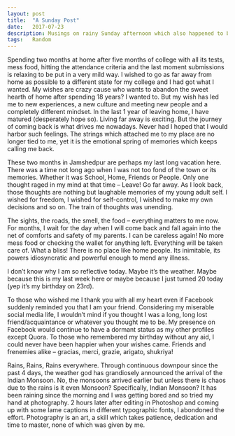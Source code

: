 ```yaml
---
layout: post
title:  "A Sunday Post"
date:   2017-07-23
description: Musings on rainy Sunday afternoon which also happened to be my birthday.
tags:	Random
---
```


<p class="intro"><span class="dropcap">S</span>pending two months at home after five months of college with all its tests, mess food, hitting the attendance criteria and the last moment submissions is relaxing to be put in a very mild way. I wished to go as far away from home as possible to a different state for my college and I had got what I wanted. My wishes are crazy cause who wants to abandon the sweet hearth of home after spending 18 years? I wanted to. But my wish has led me to new experiences, a new culture and meeting new people and a completely different mindset. In the last 1 year of leaving home, I have matured (desperately hope so). Living far away is exciting. But the journey of coming back is what drives me nowadays. Never had I hoped that I would harbor such feelings. The strings which attached me to my place are no longer tied to me, yet it is the emotional spring of memories which keeps calling me back. </p>

These two months in Jamshedpur are perhaps my last long vacation here. There was a time not long ago when I was not too fond of the town or its memories. Whether it was School, Home, Friends or People. Only one thought raged in my mind at that time – Leave! Go far away. As I look back, those thoughts are nothing but laughable memories of my young adult self. I wished for freedom, I wished for self-control, I wished to make my own decisions and so on. The train of thoughts was unending.

The sights, the roads, the smell, the food – everything matters to me now. For months, I wait for the day when I will come back and fall again into the net of comforts and safety of my parents. I can be careless again! No more mess food or checking the wallet for anything left. Everything will be taken care of. What a bliss! There is no place like home people. Its inimitable, its powers idiosyncratic and powerful enough to mend any illness.

I don’t know why I am so reflective today. Maybe it’s the weather. Maybe because this is my last week here or maybe because I just turned 20 today (yep it’s my birthday on 23rd).

To those who wished me I thank you with all my heart even if Facebook suddenly reminded you that I am your friend. Considering my miserable social media life, I wouldn’t mind if you thought I was a long, long lost friend/acquaintance or whatever you thought me to be. My presence on Facebook would continue to have a dormant status as my other profiles except Quora. To those who remembered my birthday without any aid, I could never have been happier when your wishes came. Friends and frenemies alike – gracias, merci, grazie, arigato, shukriya!

Rains, Rains, Rains everywhere. Through continuous downpour since the past 4 days, the weather god has grandiosely announced the arrival of the Indian Monsoon. No, the monsoons arrived earlier but unless there is chaos due to the rains is it even Monsoon? Specifically, Indian Monsoon? It has been raining since the morning and I was getting bored and so tried my hand at photography. 2 hours later after editing in Photoshop and coming up with some lame captions in different typographic fonts, I abondoned the effort. Photography is an art, a skill which takes patience, dedication and time to master, none of which was given by me.
